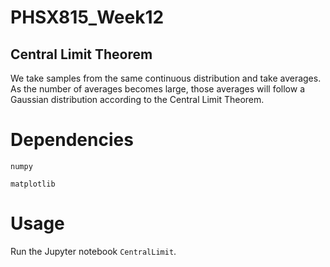 # PHSX815_Week12

## Central Limit Theorem

We take samples from the same continuous distribution and take averages. As the number of averages becomes large, those averages will follow a Gaussian distribution according to the Central Limit Theorem.

# Dependencies

`numpy`

`matplotlib`


# Usage

Run the Jupyter notebook `CentralLimit`.